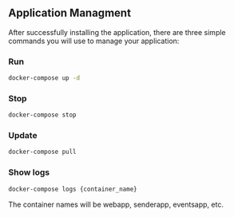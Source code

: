 ## Application Managment

After successfully installing the application, there are three simple commands you will use to manage your application:

### Run
```bash
docker-compose up -d
```
### Stop
```bash
docker-compose stop
```
### Update
```bash
docker-compose pull
```

### Show logs
```bash
docker-compose logs {container_name}
```
The container names will be webapp, senderapp, eventsapp, etc.